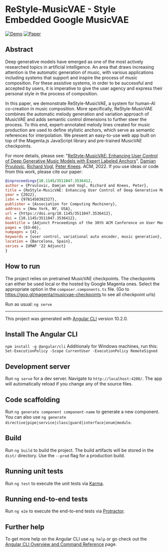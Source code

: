 # ReStyle-MusicVAE - Style Embedded Google MusicVAE

[![Demo](https://img.shields.io/badge/Web-Demo-blue)](https://restyle-musicvae.web.app)
[![Paper](https://img.shields.io/badge/Paper-3511047.3536412-red)](https://dl.acm.org/doi/10.1145/3511047.3536412)

## Abstract
Deep generative models have emerged as one of the most actively researched topics in artificial intelligence. An area that draws increasing attention is the automatic generation of music, with various applications including systems that support and inspire the process of music composition. For these assistive systems, in order to be successful and accepted by users, it is imperative to give the user agency and express their personal style in the process of composition.

In this paper, we demonstrate ReStyle-MusicVAE, a system for human-AI co-creation in music composition. More specifically, ReStyle-MusicVAE combines the automatic melody generation and variation approach of MusicVAE and adds semantic control dimensions to further steer the process. To this end, expert-annotated melody lines created for music production are used to define stylistic anchors, which serve as semantic references for interpolation. We present an easy-to-use web app built on top of the Magenta.js JavaScript library and pre-trained MusicVAE checkpoints.

For more details, please see:
"[ReStyle-MusicVAE: Enhancing User Control of Deep Generative Music Models with Expert Labeled Anchors](https://dl.acm.org/doi/10.1145/3511047.3536412)", [Damjan Prvulovic](https://damjanprvulovic.vercel.app/), [Richard Vogl](https://www.ifs.tuwien.ac.at/~vogl/), [Peter Knees](https://www.ifs.tuwien.ac.at/~knees/). ACM, 2022. If you use ideas or code from this work, please cite our paper:

```BibTex
@inproceedings{10.1145/3511047.3536412,
author = {Prvulovic, Damjan and Vogl, Richard and Knees, Peter},
title = {ReStyle-MusicVAE: Enhancing User Control of Deep Generative Music Models with Expert Labeled Anchors},
year = {2022},
isbn = {9781450392327},
publisher = {Association for Computing Machinery},
address = {New York, NY, USA},
url = {https://doi.org/10.1145/3511047.3536412},
doi = {10.1145/3511047.3536412},
booktitle = {Adjunct Proceedings of the 30th ACM Conference on User Modeling, Adaptation and Personalization},
pages = {63–66},
numpages = {4},
keywords = {user control, variational auto encoder, music generation},
location = {Barcelona, Spain},
series = {UMAP '22 Adjunct}
}
```

## How to run

The project relies on pretrained MusicVAE checkpoints. The checkpoints can either be used local or the hosted by Google Magenta ones.
Select the appropriate option in the `composer.components.ts` file. (Go to https://goo.gl/magenta/musicvae-checkpoints to see all checkpoint urls)

Run as usual: `ng serve`

----

This project was generated with [Angular CLI](https://github.com/angular/angular-cli) version 10.2.0.

## Install The Angular CLI

`npm install -g @angular/cli`
Additionaly for Windows machines, run this: `Set-ExecutionPolicy -Scope CurrentUser -ExecutionPolicy RemoteSigned`

## Development server

Run `ng serve` for a dev server. Navigate to `http://localhost:4200/`. The app will automatically reload if you change any of the source files.

## Code scaffolding

Run `ng generate component component-name` to generate a new component. You can also use `ng generate directive|pipe|service|class|guard|interface|enum|module`.

## Build

Run `ng build` to build the project. The build artifacts will be stored in the `dist/` directory. Use the `--prod` flag for a production build.

## Running unit tests

Run `ng test` to execute the unit tests via [Karma](https://karma-runner.github.io).

## Running end-to-end tests

Run `ng e2e` to execute the end-to-end tests via [Protractor](http://www.protractortest.org/).

## Further help

To get more help on the Angular CLI use `ng help` or go check out the [Angular CLI Overview and Command Reference](https://angular.io/cli) page.
